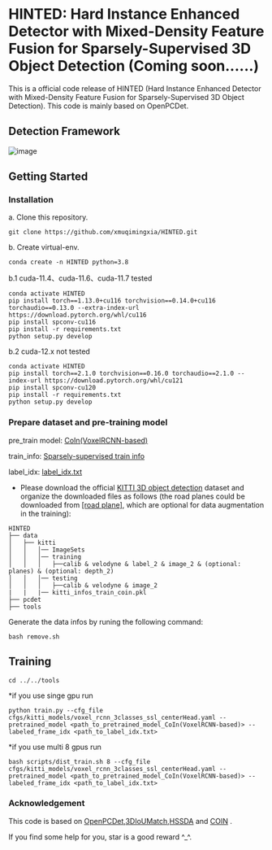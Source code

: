 # HINTED: Hard Instance Enhanced Detector with Mixed-Density Feature Fusion for Sparsely-Supervised 3D Object Detection (Coming soon......)

This is a official code release of HINTED (Hard Instance Enhanced Detector with Mixed-Density Feature Fusion for Sparsely-Supervised 3D Object Detection). This code is mainly based on OpenPCDet.

## Detection Framework

![image](https://github.com/xmuqimingxia/HINTED/assets/108978798/eec6ab09-63f4-4a2d-8a97-afa04d71b9f8)

## Getting Started
### Installation
a. Clone this repository.
```shell
git clone https://github.com/xmuqimingxia/HINTED.git
```
b. Create virtual-env.
```shell
conda create -n HINTED python=3.8
```
b.1 cuda-11.4、cuda-11.6、cuda-11.7 tested
```
conda activate HINTED
pip install torch==1.13.0+cu116 torchvision==0.14.0+cu116 torchaudio==0.13.0 --extra-index-url https://download.pytorch.org/whl/cu116
pip install spconv-cu116	
pip install -r requirements.txt
python setup.py develop
```
b.2 cuda-12.x not tested
```
conda activate HINTED
pip install torch==2.1.0 torchvision==0.16.0 torchaudio==2.1.0 --index-url https://download.pytorch.org/whl/cu121
pip install spconv-cu120
pip install -r requirements.txt
python setup.py develop
```

### Prepare dataset and pre-training model
pre_train model:
[CoIn(VoxelRCNN-based)](https://drive.google.com/file/d/1hc6JUBYaNDGN_3CdHnl05mzzCgzX1Ul3/view?usp=sharing)

train_info:
[Sparsely-supervised train info](https://drive.google.com/file/d/1-5dWDii-I3MZNFAMYnQ_pHNZgAB6mNsL/view?usp=sharing)

label_idx:
[label_idx.txt]()

* Please download the official [KITTI 3D object detection](http://www.cvlibs.net/datasets/kitti/eval_object.php?obj_benchmark=3d) dataset and organize the downloaded files as follows (the road planes could be downloaded from [[road plane]](https://drive.google.com/file/d/1d5mq0RXRnvHPVeKx6Q612z0YRO1t2wAp/view?usp=sharing), which are optional for data augmentation in the training):
```
HINTED
├── data
│   ├── kitti
│   │   │── ImageSets
│   │   │── training
│   │   │   ├──calib & velodyne & label_2 & image_2 & (optional: planes) & (optional: depth_2)
│   │   │── testing
│   │   │   ├──calib & velodyne & image_2
|   |   |── kitti_infos_train_coin.pkl
├── pcdet
├── tools
```
Generate the data infos by runing the following command:
```
bash remove.sh
```
## Training
```
cd ../../tools
```
*if you use singe gpu run
```
python train.py --cfg_file cfgs/kitti_models/voxel_rcnn_3classes_ssl_centerHead.yaml --pretrained_model <path_to_pretrained_model_CoIn(VoxelRCNN-based)> --labeled_frame_idx <path_to_label_idx.txt>
```
*if you use multi 8 gpus run
```
bash scripts/dist_train.sh 8 --cfg_file cfgs/kitti_models/voxel_rcnn_3classes_ssl_centerHead.yaml --pretrained_model <path_to_pretrained_model_CoIn(VoxelRCNN-based)> --labeled_frame_idx <path_to_label_idx.txt>
```

### Acknowledgement
This code is based on [OpenPCDet](https://github.com/open-mmlab/OpenPCDet),[3DIoUMatch](https://github.com/THU17cyz/3DIoUMatch-PVRCNN),[HSSDA](https://github.com/azhuantou/HSSDA) and [COIN](https://github.com/xmuqimingxia/CoIn) .

If you find some help for you, star is a good reward ^_^.